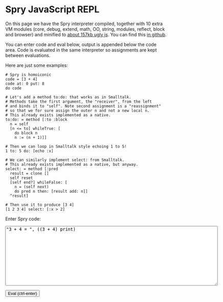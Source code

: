 # Spry JavaScript REPL
On this page we have the Spry interpreter compiled, together with 10 extra VM modules (core, debug, extend, math, OO, string, modules, reflect, block and browser) and minified to [about 157kb ugly js](repl/spry.js). You can find this [in github](https://github.com/gokr/spry/tree/master/samples/browser/).

You can enter code and eval below, output is appended below the code area. Code is evaluated in the same interpreter so assignments are kept between evaluations.

Here are just some examples:

```self
# Spry is homoiconic
code = [3 + 4]
code at: 0 put: 8
do code
```

```self
# Let's add a method to:do: that works as in Smalltalk.
# Methods take the first argument, the "receiver", from the left
# and binds it to "self". Note second assignment is a "reassignment"
# so that we for sure assign the outer n and not a new local n.
# This already exists implemented as a native.
to:do: = method [:to :block
  n = self
  [n <= to] whileTrue: [
    do block n
    n := (n + 1)]]

# Then we can loop in Smalltalk style echoing 1 to 5!
1 to: 5 do: [echo :x]
```

```self
# We can similarly implement select: from Smalltalk.
# This already exists implemented as a native, but anyway.
select: = method [:pred
  result = clone []
  self reset
  [self end?] whileFalse: [
    n = (self next)
    do pred n then: [result add: n]]
  ^result]

# Then use it to produce [3 4]
[1 2 3 4] select: [:x > 2]
```

<div style="text-align:left;margin:0px 0px"> 

<script type="text/javascript" src="repl/shortcut.js"></script>
<script type="text/javascript" src="repl/spry.js"></script>
<script type="text/javascript">
function echoSpry(html) {
  document.getElementById('output').appendChild(document.createTextNode(html))
  document.getElementById('output').appendChild(document.createElement('br'))
}
function evalInSpry(code) {
  echoSpry(spryEval(code))
}
shortcut.add("ctrl+enter", function() {
  evalInSpry(document.getElementById('code').value)
})
</script>
<p>Enter Spry code:</p>
<p><textarea cols="80" rows="12" id='code'>"3 + 4 = ", ((3 + 4) print)</textarea></p>
<p><button onclick="evalInSpry(document.getElementById('code').value)">Eval (ctrl-enter)</button></p>
<p id='output'></p>
</div>
